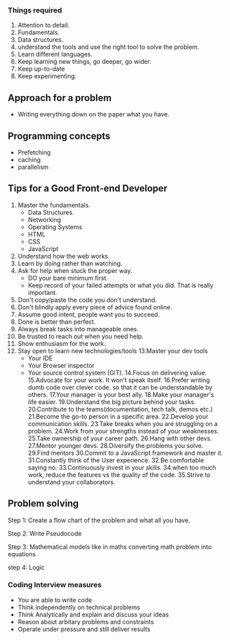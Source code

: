 ### Things required

1. Attention to detail.
2. Fundamentals.
3. Data structures.
4. understand the tools and use the right tool to solve the problem.
5. Learn different languages.
6. Keep learning new things, go deeper, go wider.
7. Keep up-to-date
8. Keep experimenting.

## Approach for a problem

* Writing everything down on the paper what you have.

## Programming concepts

* Prefetching
* caching
* parallelism

## Tips for a Good Front-end Developer

1. Master the fundamentals.
   * Data Structures.
   * Networking
   * Operating Systems
   * HTML
   * CSS
   * JavaScript
2. Understand how the web works.
3. Learn by doing rather than watching.
4. Ask for help when stuck the proper way.
   * DO your bare minimum first.
   * Keep record of your failed attempts or what you did. That is really important.
5. Don't copy/paste the code you don't understand.
6. Don't blindly apply every piece of advice found online.
7. Assume good intent, people want you to succeed.
8. Done is better than perfect.
9. Always break tasks into manageable ones.
10. Be trusted to reach out when you need help.
11. Show enthusiasm for the work.
12. Stay open to learn new technologies/tools
    13.Master your dev tools
    * Your IDE
    * Your Browser inspector
    * Your source control system (GiT).
      14.Focus on delivering value.
      15.Advocate for your work. It won't speak itself.
      16.Prefer writing dumb code over clever code. so that it can be understandable by others.
      17.Your manager is your best ally.
      18.Make your manager's life easier.
      19.Understand the big picture behind your tasks.
      20.Contribute to the teams(documentation, tech talk, demos etc.)
      21.Become the go-to person in a specific area.
      22.Develop your communication skills.
      23.Take breaks when you are struggling on a problem.
      24.Work from your strengths instead of your weaknesses.
      25.Take ownership of your career path.
      26.Hang with other devs.
      27.Mentor younger devs.
      28.Diversify the problems you solve.
      29.Find mentors
      30.Commit to a JavaScript framework and master it.
      31.Constantly think of the User experience.
      32.Be comfortable saying no.
      33.Continuously invest in your skills.
      34.when too much work, reduce the features vs the quality of the code.
      35.Strive to understand your collaborators.

## Problem solving

Step 1: Create a flow chart of the problem and what all you have.

Step 2: Write Pseudocode

Step 3: Mathematical models like in maths converting math problem into equations

step 4: Logic

### Coding Interview measures

* You are able to write code
* Think independently on technical problems
* Think Analytically and explain and discuss your ideas
* Reason about arbitary problems and constraints
* Operate under pressure and still deliver results
